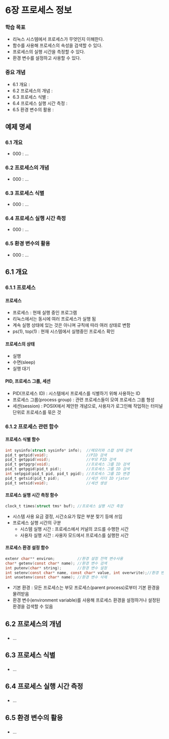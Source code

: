 # 6장 프로세스 정보
### 학습 목표
* 리눅스 시스템에서 프로세스가 무엇인지 이해한다.
* 함수를 사용해 프로세스의 속성을 검색할 수 있다.
* 프로세스의 실행 시간을 측정할 수 있다.
* 환경 변수를 설정하고 사용할 수 있다.
### 중요 개념
* 6.1 개요 : 
* 6.2 프로세스의 개념 : 
* 6.3 프로세스 식별 : 
* 6.4 프로세스 실행 시간 측정 : 
* 6.5 환경 변수의 활용 : 

## 예제 명세
### 6.1 개요
* 000 : ...
### 6.2 프로세스의 개념
* 000 : ...
### 6.3 프로세스 식별
* 000 : ...
### 6.4 프로세스 실행 시간 측정
* 000 : ...
### 6.5 환경 변수의 활용
* 000 : ...

## 6.1 개요
### 6.1.1 프로세스
#### 프로세스
* 프로세스 : 현재 실행 중인 프로그램
* 리눅스에서는 동시에 여러 프로세스가 실행 됨
* 계속 실행 상태에 있는 것은 아니며 규칙에 따라 여러 상태로 변함
* ps(1), top(1) : 현재 시스템에서 실행중인 프로세스 확인
#### 프로세스의 상태
* 실행
* 수면(sleep)
* 실행 대기
#### PID, 프로세스 그룹, 세션
* PID(프로세스 ID) : 시스템에서 프로세스를 식별하기 위해 사용하는 ID
* 프로세스 그룹(process group) : 관련 프로세스들이 모여 프로세스 그룹 형성
* 세션(session) : POSIX에서 제안한 개념으로, 사용자가 로그인해 작업하는 터미널 단위로 프로세스를 묶은 것
### 6.1.2 프로세스 관련 함수
#### 프로세스 식별 함수
```C
int sysinfo(struct sysinfo* info);  //메모리와 스왑 상태 검색
pid_t getpid(void);                 //PID 검색
pid_t getppid(void);                //부모 PID 검색
pid_t getpgrp(void);                //프로세스 그룹 ID 검색
pid_t getpgid(pid_t pid);           //프로세스 그룹 ID 검색
int setpgid(pid_t pid, pid_t pgid); //프로세스 그룹 ID 변경
pid_t getsid(pid_t pid);            //세션 리더 ID rjator
pid_t setsid(void);                 //세션 생성
```
#### 프로세스 실행 시간 측정 함수
```C
clock_t times(struct tms* buf); //프로세스 실행 시간 측정
```
* 시스템 사용 요금 결정, 시간소요가 많은 부분 찾기 등에 쓰임
* 프로세스 실행 시간의 구분
    * 시스템 실행 시간 : 프로세스에서 커널의 코드를 수행한 시간
    * 사용자 실행 시간 : 사용자 모드에서 프로세스를 실행한 시간
#### 프로세스 환경 설정 함수
```C
extenr char** environ;          //환경 설정 전역 변수사용
char* getenv(const char* name); //환경 변수 검색
int putenv(char* string);       //환경 변수 설정
int setenv(const char* name, const char* value, int overwrite);//환경 변수 설정
int unsetenv(const char* name); //환경 변수 삭제
```
* 기본 환경 : 모든 프로세스는 부모 프로세스(parent process)로부터 기본 환경을 물려받음
* 환경 변수(environment variable)를 사용해 프로세스 환경을 설정하거나 설정된 환경을 검색할 수 있음

## 6.2 프로세스의 개념
### 
#### 
* ...

## 6.3 프로세스 식별
### 
#### 
* ...

## 6.4 프로세스 실행 시간 측정
### 
#### 
* ...

## 6.5 환경 변수의 활용
### 
#### 
* ...